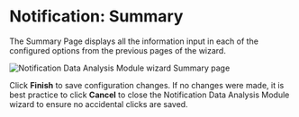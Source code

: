 # Notification: Summary

The Summary Page displays all the information input in each of the configured options from the
previous pages of the wizard.

![Notification Data Analysis Module wizard Summary page](/img/product_docs/accessanalyzer/11.6/admin/datacollector/adinventory/summary.webp)

Click **Finish** to save configuration changes. If no changes were made, it is best practice to
click **Cancel** to close the Notification Data Analysis Module wizard to ensure no accidental
clicks are saved.
